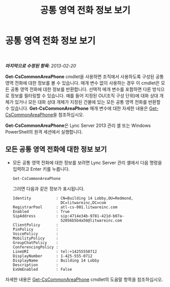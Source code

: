 ﻿---
title: 공통 영역 전화 정보 보기
TOCTitle: 공통 영역 전화 정보 보기
ms:assetid: e652240c-6a3f-4be7-a083-32f24c08e655
ms:mtpsurl: https://technet.microsoft.com/ko-kr/library/JJ994081(v=OCS.15)
ms:contentKeyID: 52056977
ms.date: 08/24/2015
mtps_version: v=OCS.15
ms.translationtype: HT
---

# 공통 영역 전화 정보 보기

 

_**마지막으로 수정된 항목:** 2013-02-20_

**Get-CsCommonAreaPhone** cmdlet을 사용하면 조직에서 사용하도록 구성된 공통 영역 전화에 대한 정보를 볼 수 있습니다. 매개 변수 없이 사용하는 경우 이 cmdlet은 모든 공통 영역 전화에 대한 정보를 반환합니다. 선택적 매개 변수를 포함하면 다른 방식으로 정보를 필터링할 수 있습니다. 예를 들어 지정된 OU(조직 구성 단위)에 대화 상대 개체가 있거나 모든 대화 상대 개체가 지정된 건물에 있는 모든 공통 영역 전화를 반환할 수 있습니다. **Get-CsCommonAreaPhone** 매개 변수에 대한 자세한 내용은 [Get-CsCommonAreaPhone](get-cscommonareaphone.md)을 참조하십시오.

**Get-CsCommonAreaPhone**은 Lync Server 2013 관리 셸 또는 Windows PowerShell의 원격 세션에서 실행합니다.


## 모든 공통 영역 전화에 대한 정보 보기

  - 모든 공통 영역 전화에 대한 정보를 보려면 Lync Server 관리 셸에서 다음 명령을 입력하고 Enter 키를 누릅니다.
    
        Get-CsCommonAreaPhone
    
    그러면 다음과 같은 정보가 표시됩니다.
    
        Identity           : CN=Building 14 Lobby,OU=Redmond,
                             DC=litwareinc,DC=com
        RegistrarPool      : atl-cs-001.litwareinc.com
        Enabled            : True
        SipAddress         : sip:4714e34b-9781-421d-b07a-
                             52056b5b4a56@litwareinc.com
        ClientPolicy       :
        PinPolicy          :
        VoicePolicy        :
        MobilityPolicy     :
        GroupChatPolicy    :
        ConferencingPolicy :
        LineURI            : tel:+14255550712
        DisplayNumber      : 1-425-555-0712
        DisplayName        : Building 14 Lobby
        Description        :
        ExUmEnabled        : False

자세한 내용은 [Get-CsCommonAreaPhone](get-cscommonareaphone.md) cmdlet의 도움말 항목을 참조하십시오.


